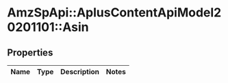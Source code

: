# AmzSpApi::AplusContentApiModel20201101::Asin

## Properties
Name | Type | Description | Notes
------------ | ------------- | ------------- | -------------


